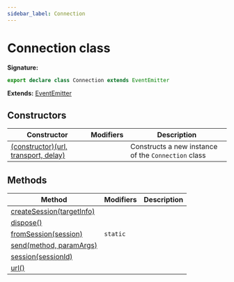 ```yaml
---
sidebar_label: Connection
---
```


# Connection class

**Signature:**

```typescript
export declare class Connection extends EventEmitter
```

**Extends:** [EventEmitter](./puppeteer.eventemitter.md)

## Constructors

| Constructor                                                                     | Modifiers | Description                                                    |
| ------------------------------------------------------------------------------- | --------- | -------------------------------------------------------------- |
| [(constructor)(url, transport, delay)](./puppeteer.connection._constructor_.md) |           | Constructs a new instance of the <code>Connection</code> class |

## Methods

| Method                                                               | Modifiers           | Description |
| -------------------------------------------------------------------- | ------------------- | ----------- |
| [createSession(targetInfo)](./puppeteer.connection.createsession.md) |                     |             |
| [dispose()](./puppeteer.connection.dispose.md)                       |                     |             |
| [fromSession(session)](./puppeteer.connection.fromsession.md)        | <code>static</code> |             |
| [send(method, paramArgs)](./puppeteer.connection.send.md)            |                     |             |
| [session(sessionId)](./puppeteer.connection.session.md)              |                     |             |
| [url()](./puppeteer.connection.url.md)                               |                     |             |
